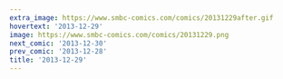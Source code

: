 ```yaml
---
extra_image: https://www.smbc-comics.com/comics/20131229after.gif
hovertext: '2013-12-29'
image: https://www.smbc-comics.com/comics/20131229.png
next_comic: '2013-12-30'
prev_comic: '2013-12-28'
title: '2013-12-29'
---
```


